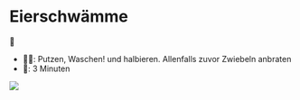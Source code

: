 # Eierschwämme
🍄

- 👨‍🍳: Putzen, Waschen! und halbieren. Allenfalls zuvor Zwiebeln anbraten
- 🍳: 3 Minuten

![][image-1]

[image-1]:	assets/eierschwaemme.jpg.webp
